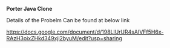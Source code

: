 **Porter Java Clone**

Details of the Probelm Can be found at below link

https://docs.google.com/document/d/198LlUrUR4sAIVFf5H6x-RAzH3oixZHkd349xji2byuM/edit?usp=sharing
